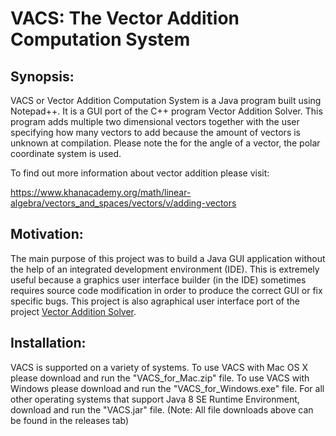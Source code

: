 # VACS: The Vector Addition Computation System
## Synopsis:
VACS or Vector Addition Computation System is a Java program built using Notepad++. It is a GUI port of the C++ program Vector Addition Solver. This program adds multiple two dimensional vectors together with the user specifying how many vectors to add because the amount of vectors is unknown at compilation. Please note the for the angle of a vector, the polar coordinate system is used.

To find out more information about vector addition please visit: 

https://www.khanacademy.org/math/linear-algebra/vectors_and_spaces/vectors/v/adding-vectors

## Motivation:
The main purpose of this project was to build a Java GUI application without the help of an integrated development environment (IDE). This is extremely useful because a graphics user interface builder (in the IDE) sometimes requires source code modification in order to produce the correct GUI or fix specific bugs. This project is also agraphical user interface port of the project [Vector Addition Solver](https://github.com/kgorgi/Vector-Addition-Solver).

## Installation: 
VACS is supported on a variety of systems. To use VACS with Mac OS X please download and run the "VACS_for_Mac.zip" file. To use VACS with Windows please download and run the "VACS_for_Windows.exe" file. For all other operating systems that support Java 8 SE Runtime Environment, download and run the "VACS.jar" file. (Note: All file downloads above can be found in the releases tab)
